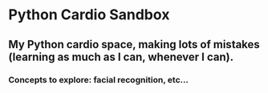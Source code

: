 # Python Cardio Sandbox

## My Python cardio space, making lots of mistakes (learning as much as  I can, whenever I can).

### Concepts to explore: facial recognition, etc...

